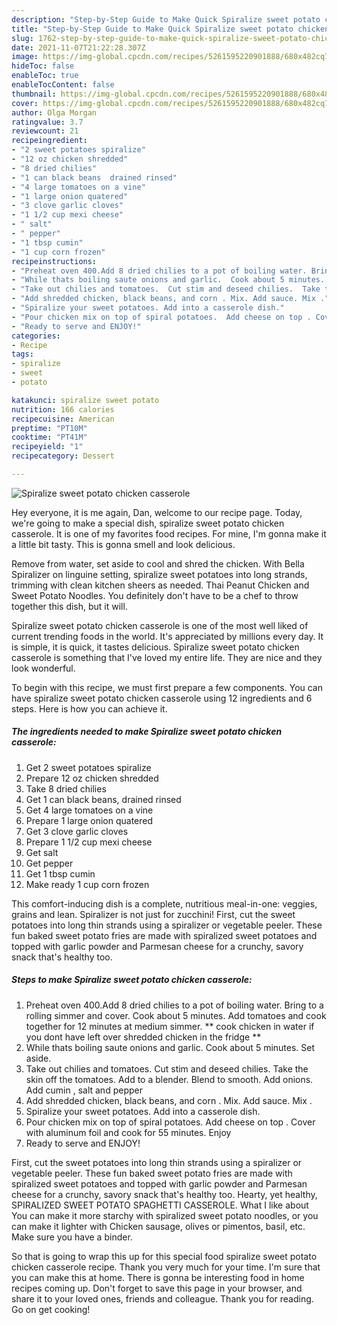 ```yaml
---
description: "Step-by-Step Guide to Make Quick Spiralize sweet potato chicken casserole"
title: "Step-by-Step Guide to Make Quick Spiralize sweet potato chicken casserole"
slug: 1762-step-by-step-guide-to-make-quick-spiralize-sweet-potato-chicken-casserole
date: 2021-11-07T21:22:28.307Z
image: https://img-global.cpcdn.com/recipes/5261595220901888/680x482cq70/spiralize-sweet-potato-chicken-casserole-recipe-main-photo.jpg
hideToc: false
enableToc: true
enableTocContent: false
thumbnail: https://img-global.cpcdn.com/recipes/5261595220901888/680x482cq70/spiralize-sweet-potato-chicken-casserole-recipe-main-photo.jpg
cover: https://img-global.cpcdn.com/recipes/5261595220901888/680x482cq70/spiralize-sweet-potato-chicken-casserole-recipe-main-photo.jpg
author: Olga Morgan
ratingvalue: 3.7
reviewcount: 21
recipeingredient:
- "2 sweet potatoes spiralize"
- "12 oz chicken shredded"
- "8 dried chilies"
- "1 can black beans  drained rinsed"
- "4 large tomatoes on a vine"
- "1 large onion quatered"
- "3 clove garlic cloves"
- "1 1/2 cup mexi cheese"
- " salt"
- " pepper"
- "1 tbsp cumin"
- "1 cup corn frozen"
recipeinstructions:
- "Preheat oven 400.Add 8 dried chilies to a pot of boiling water. Bring to a rolling simmer and cover. Cook about 5 minutes. Add tomatoes and cook together for 12 minutes  at medium simmer. ** cook chicken in water if you dont have left over shredded chicken in the fridge **"
- "While thats boiling saute onions and garlic.  Cook about 5 minutes.  Set aside."
- "Take out chilies and tomatoes.  Cut stim and deseed chilies.  Take the skin off the tomatoes.  Add to a blender.  Blend to smooth. Add onions. Add cumin , salt and pepper"
- "Add shredded chicken, black beans, and corn . Mix. Add sauce. Mix ."
- "Spiralize your sweet potatoes. Add into a casserole dish."
- "Pour chicken mix on top of spiral potatoes.  Add cheese on top . Cover with aluminum foil and cook for 55 minutes.  Enjoy"
- "Ready to serve and ENJOY!"
categories:
- Recipe
tags:
- spiralize
- sweet
- potato

katakunci: spiralize sweet potato 
nutrition: 166 calories
recipecuisine: American
preptime: "PT10M"
cooktime: "PT41M"
recipeyield: "1"
recipecategory: Dessert

---
```



![Spiralize sweet potato chicken casserole](https://img-global.cpcdn.com/recipes/5261595220901888/680x482cq70/spiralize-sweet-potato-chicken-casserole-recipe-main-photo.jpg)

Hey everyone, it is me again, Dan, welcome to our recipe page. Today, we're going to make a special dish, spiralize sweet potato chicken casserole. It is one of my favorites food recipes. For mine, I'm gonna make it a little bit tasty. This is gonna smell and look delicious.

Remove from water, set aside to cool and shred the chicken. With Bella Spiralizer on linguine setting, spiralize sweet potatoes into long strands, trimming with clean kitchen sheers as needed. Thai Peanut Chicken and Sweet Potato Noodles. You definitely don&#39;t have to be a chef to throw together this dish, but it will.

Spiralize sweet potato chicken casserole is one of the most well liked of current trending foods in the world. It's appreciated by millions every day. It is simple, it is quick, it tastes delicious. Spiralize sweet potato chicken casserole is something that I've loved my entire life. They are nice and they look wonderful.


To begin with this recipe, we must first prepare a few components. You can have spiralize sweet potato chicken casserole using 12 ingredients and 6 steps. Here is how you can achieve it.

<!--inarticleads1-->

##### The ingredients needed to make Spiralize sweet potato chicken casserole:

1. Get 2 sweet potatoes spiralize
1. Prepare 12 oz chicken shredded
1. Take 8 dried chilies
1. Get 1 can black beans,  drained rinsed
1. Get 4 large tomatoes on a vine
1. Prepare 1 large onion quatered
1. Get 3 clove garlic cloves
1. Prepare 1 1/2 cup mexi cheese
1. Get  salt
1. Get  pepper
1. Get 1 tbsp cumin
1. Make ready 1 cup corn frozen


This comfort-inducing dish is a complete, nutritious meal-in-one: veggies, grains and lean. Spiralizer is not just for zucchini! First, cut the sweet potatoes into long thin strands using a spiralizer or vegetable peeler. These fun baked sweet potato fries are made with spiralized sweet potatoes and topped with garlic powder and Parmesan cheese for a crunchy, savory snack that&#39;s healthy too. 

<!--inarticleads2-->

##### Steps to make Spiralize sweet potato chicken casserole:

1. Preheat oven 400.Add 8 dried chilies to a pot of boiling water. Bring to a rolling simmer and cover. Cook about 5 minutes. Add tomatoes and cook together for 12 minutes  at medium simmer. ** cook chicken in water if you dont have left over shredded chicken in the fridge **
1. While thats boiling saute onions and garlic.  Cook about 5 minutes.  Set aside.
1. Take out chilies and tomatoes.  Cut stim and deseed chilies.  Take the skin off the tomatoes.  Add to a blender.  Blend to smooth. Add onions. Add cumin , salt and pepper
1. Add shredded chicken, black beans, and corn . Mix. Add sauce. Mix .
1. Spiralize your sweet potatoes. Add into a casserole dish.
1. Pour chicken mix on top of spiral potatoes.  Add cheese on top . Cover with aluminum foil and cook for 55 minutes.  Enjoy
1. Ready to serve and ENJOY!

First, cut the sweet potatoes into long thin strands using a spiralizer or vegetable peeler. These fun baked sweet potato fries are made with spiralized sweet potatoes and topped with garlic powder and Parmesan cheese for a crunchy, savory snack that&#39;s healthy too. Hearty, yet healthy, SPIRALIZED SWEET POTATO SPAGHETTI CASSEROLE. What I like about You can make it more starchy with spiralized sweet potato noodles, or you can make it lighter with Chicken sausage, olives or pimentos, basil, etc. Make sure you have a binder. 

So that is going to wrap this up for this special food spiralize sweet potato chicken casserole recipe. Thank you very much for your time. I'm sure that you can make this at home. There is gonna be interesting food in home recipes coming up. Don't forget to save this page in your browser, and share it to your loved ones, friends and colleague. Thank you for reading. Go on get cooking!
